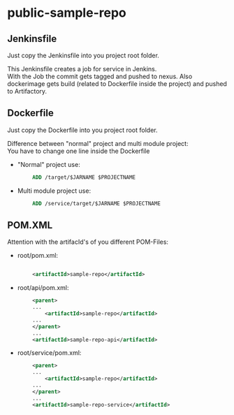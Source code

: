 # public-sample-repo

## Jenkinsfile
Just copy the Jenkinsfile into you project root folder. 

This Jenkinsfile creates a job for service in Jenkins.  
With the Job the commit gets tagged and pushed to nexus. Also dockerimage gets build (related to Dockerfile inside the project) and pushed to Artifactory.

## Dockerfile
Just copy the Dockerfile into you project root folder. 

Difference between "normal" project and multi module project:  
You have to change one line inside the Dockerfile
* "Normal" project use: 
```Dockerfile
        ADD /target/$JARNAME $PROJECTNAME
```
* Multi module project use: 
```Dockerfile
        ADD /service/target/$JARNAME $PROJECTNAME
```

## POM.XML
Attention with the artifacId's of you different POM-Files:
* root/pom.xml: 
```xml

        <artifactId>sample-repo</artifactId>
 ```

* root/api/pom.xml:  

```xml
        <parent>
        ...
            <artifactId>sample-repo</artifactId>
        ...
        </parent>
        ...
        <artifactId>sample-repo-api</artifactId>
```
* root/service/pom.xml:  

```xml
        <parent>
        ...
            <artifactId>sample-repo</artifactId>
        ...
        </parent>
        ...
        <artifactId>sample-repo-service</artifactId>
```
